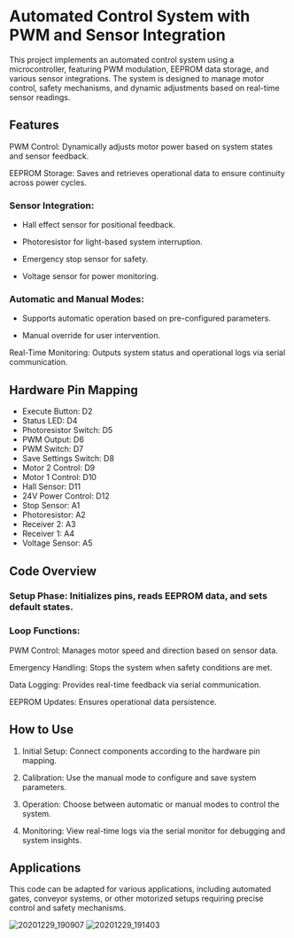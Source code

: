 # Automated Control System with PWM and Sensor Integration

This project implements an automated control system using a microcontroller, featuring PWM modulation, EEPROM data storage, and various sensor integrations. The system is designed to manage motor control, safety mechanisms, and dynamic adjustments based on real-time sensor readings.

## Features

PWM Control: Dynamically adjusts motor power based on system states and sensor feedback.

EEPROM Storage: Saves and retrieves operational data to ensure continuity across power cycles.

### Sensor Integration:

- Hall effect sensor for positional feedback.

- Photoresistor for light-based system interruption.

- Emergency stop sensor for safety.

- Voltage sensor for power monitoring.


### Automatic and Manual Modes:

- Supports automatic operation based on pre-configured parameters.

- Manual override for user intervention.


Real-Time Monitoring: Outputs system status and operational logs via serial communication.


## Hardware Pin Mapping

- Execute Button: D2
- Status LED: D4
- Photoresistor Switch: D5
- PWM Output: D6
- PWM Switch: D7
- Save Settings Switch: D8
- Motor 2 Control: D9
- Motor 1 Control: D10
- Hall Sensor: D11
- 24V Power Control: D12
- Stop Sensor: A1
- Photoresistor: A2
- Receiver 2: A3
- Receiver 1: A4
- Voltage Sensor: A5


## Code Overview

### Setup Phase: Initializes pins, reads EEPROM data, and sets default states.

###  Loop Functions:

PWM Control: Manages motor speed and direction based on sensor data.

Emergency Handling: Stops the system when safety conditions are met.

Data Logging: Provides real-time feedback via serial communication.

EEPROM Updates: Ensures operational data persistence.



## How to Use

1. Initial Setup: Connect components according to the hardware pin mapping.


2. Calibration: Use the manual mode to configure and save system parameters.


3. Operation: Choose between automatic or manual modes to control the system.


4. Monitoring: View real-time logs via the serial monitor for debugging and system insights.



## Applications

This code can be adapted for various applications, including automated gates, conveyor systems, or other motorized setups requiring precise control and safety mechanisms.


![20201229_190907](https://github.com/user-attachments/assets/34eb36d3-d4e2-4830-8478-0801c2f72f7b)
![20201229_191403](https://github.com/user-attachments/assets/3ce568cd-cd64-4ef8-afa7-02ad9b83d453)
